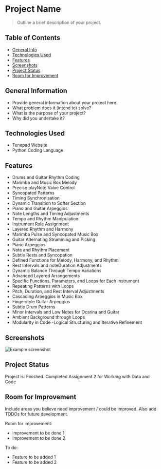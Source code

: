 # Project Name
> Outline a brief description of your project.

## Table of Contents
* [General Info](#general-information)
* [Technologies Used](#technologies-used)
* [Features](#features)
* [Screenshots](#screenshots)
* [Project Status](#project-status)
* [Room for Improvement](#room-for-improvement)
<!-- * [License](#license) -->


## General Information
- Provide general information about your project here.
- What problem does it (intend to) solve?
- What is the purpose of your project?
- Why did you undertake it?
<!-- You don't have to answer all the questions - just the ones relevant to your project. -->


## Technologies Used
- Tunepad Website
- Python Coding Language


## Features
- Drums and Guitar Rhythm Coding
- Marimba and Music Box Melody
- Precise playNote Value Control
- Syncopated Patterns
- Timing Synchronisation
- Dynamic Transition to Softer Section
- Piano and Guitar Arpeggios
- Note Lengths and Timing Adjustments
- Tempo and Rhythm Manipulation
- Instrument Role Assignment
- Layered Rhythm and Harmony
- Marimba Pulse and Syncopated Music Box
- Guitar Alternating Strumming and Picking
- Piano Arpeggios
- Note and Rhythm Placement
- Subtle Rests and Syncopation
- Defined Functions for Melody, Harmony, and Rhythm
- Rest Intervals and noteDuration Adjustments
- Dynamic Balance Through Tempo Variations
- Advanced Layered Arrangements
- Specific Functions, Parameters, and Loops for Each Instrument
- Repeating Patterns with Loops
- Pitch, Duration, and Rest Interval Adjustments
- Cascading Arpeggios in Music Box
- Fingerstyle Guitar Arpeggios
- Subtle Drum Patterns
- Minor Intervals and Low Notes for Ocarina and Guitar
- Ambient Background through Loops
- Modularity in Code
-Logical Structuring and Iterative Refinement


## Screenshots
![Example screenshot](./img/screenshot.png)
<!-- If you have screenshots you'd like to share, include them here. -->


## Project Status
Project is: Finished. Completed Assignment 2 for Working with Data and Code

## Room for Improvement
Include areas you believe need improvement / could be improved. Also add TODOs for future development.

Room for improvement:
- Improvement to be done 1
- Improvement to be done 2

To do:
- Feature to be added 1
- Feature to be added 2
